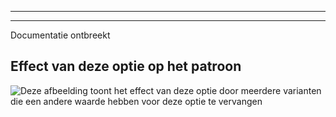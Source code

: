 ***

***

<Fixme>

Documentatie ontbreekt

</Fixme>

## Effect van deze optie op het patroon

![Deze afbeelding toont het effect van deze optie door meerdere varianten die een andere waarde hebben voor deze optie te vervangen](paco\_crossseamcurveangle\_sample.svg "Effect van deze optie op het patroon")
